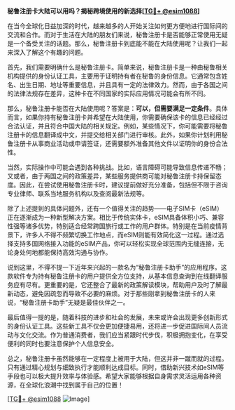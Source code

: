 **秘鲁注册卡大陆可以用吗？揭秘跨境使用的新选择[[TG💪+ @esim1088](https://t.me/s/esim1088)]**

在当今全球化日益加深的时代，越来越多的人开始关注如何更方便地进行国际间的交流和合作。而对于生活在大陆的朋友们来说，秘鲁注册卡是否能够正常使用无疑是一个备受关注的话题。那么，秘鲁注册卡到底能不能在大陆使用呢？让我们一起来深入了解这个有趣的问题。

首先，我们需要明确什么是秘鲁注册卡。简单来说，秘鲁注册卡是一种由秘鲁相关机构提供的身份认证工具，主要用于证明持有者在秘鲁的身份信息。它通常包含姓名、出生日期、地址等重要信息，并且具有一定的法律效力。然而，由于各国之间的法律法规存在差异，这种卡在不同国家的实际应用情况可能会有所不同。

那么，秘鲁注册卡能否在大陆使用呢？答案是：**可以，但需要满足一定条件**。具体而言，如果你持有秘鲁注册卡并希望在大陆使用，你需要确保该卡的信息已经经过合法认证，并且符合中国大陆的相关规定。例如，某些情况下，你可能需要将秘鲁注册卡的信息翻译成中文，并提交给相关部门进行审核。此外，如果你计划利用秘鲁注册卡从事商业活动或申请签证，还需要额外准备其他文件以证明你的身份合法性。

当然，实际操作中可能会遇到各种挑战。比如，语言障碍可能导致信息传递不畅；又或者，由于两国之间的政策差异，某些服务提供商可能对秘鲁注册卡持保留态度。因此，在尝试使用秘鲁注册卡时，建议提前做好充分准备，包括但不限于咨询专业律师、联系当地服务机构以及查阅最新法规等。

除了上述提到的具体问题外，还有一个值得关注的趋势——电子SIM卡（eSIM）正在逐渐成为一种新型解决方案。相比于传统实体卡，eSIM具备体积小巧、兼容性强等诸多优势，特别适合经常跨国旅行或工作的用户群体。特别是在当前疫情背景下，许多人不得不频繁切换工作地点，而eSIM则能有效简化这一过程。通过选择支持多国网络接入功能的eSIM产品，你可以轻松实现全球范围内无缝连接，无论身处何地都能保持高效沟通与协作。

说到这里，不得不提一下近年来兴起的一款名为“秘鲁注册卡助手”的应用程序。这款软件专为持有秘鲁注册卡的用户提供全方位支持，从基本信息查询到在线翻译服务应有尽有。更重要的是，它还整合了最新的政策解读模块，帮助用户及时了解最新动态，避免因疏忽而导致不必要的麻烦。对于那些刚拿到秘鲁注册卡的人来说，“秘鲁注册卡助手”无疑是最佳伙伴之一。

最后值得一提的是，随着科技的进步和社会的发展，未来或许会出现更多创新形式的身份认证工具。这些新工具不仅会更加便捷易用，还将进一步促进国际间人员流动与文化交流。作为普通消费者，我们应当紧跟时代步伐，积极拥抱变化，在享受便利的同时也要注意保护个人信息安全。

总之，秘鲁注册卡虽然能够在一定程度上被用于大陆，但这并非一蹴而就的过程。只有通过精心规划与细致执行才能顺利达成目标。同时，借助新兴技术如eSIM等手段也可以极大提升效率与体验感。希望大家能够根据自身需求灵活运用各种资源，在全球化浪潮中找到属于自己的位置！

[[TG💪+ @esim1088](https://t.me/s/esim1088) ![Image](https://i.postimg.cc/4NQfJmqS/Snipaste-2025-05-13-00-14-12.png)]